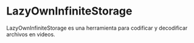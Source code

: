 # LazyOwnInfiniteStorage
LazyOwnInfiniteStorage es una herramienta para codificar y decodificar archivos en videos. 
